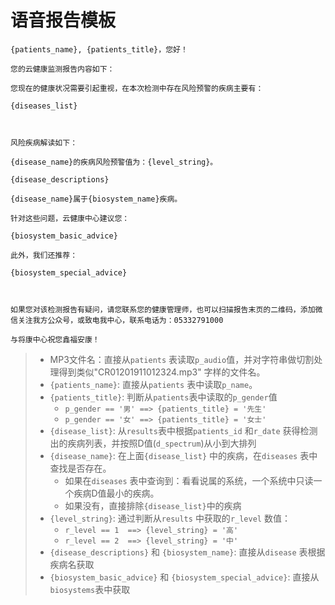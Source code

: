 # 语音报告模板



```php+HTML
{patients_name}, {patients_title}，您好！

您的云健康监测报告内容如下：

您现在的健康状况需要引起重视，在本次检测中存在风险预警的疾病主要有：

{diseases_list}



风险疾病解读如下：

{disease_name}的疾病风险预警值为：{level_string}。

{disease_descriptions}

{disease_name}属于{biosystem_name}疾病。

针对这些问题，云健康中心建议您：

{biosystem_basic_advice}

此外，我们还推荐：

{biosystem_special_advice}



如果您对该检测报告有疑问，请您联系您的健康管理师，也可以扫描报告末页的二维码，添加微信关注我方公众号，或致电我中心，联系电话为：05332791000

与将康中心祝您鑫福安康！
```



> - MP3文件名：直接从`patients` 表读取`p_audio`值，并对字符串做切割处理得到类似"CR01201911012324.mp3" 字样的文件名。
> - `{patients_name}`: 直接从`patients` 表中读取`p_name`。
> - `{patients_title}`: 判断从`patients`表中读取的`p_gender`值
>   - `p_gender == '男' ==> {patients_title} = '先生'` 
>   - `p_gender == '女' ==> {patients_title} = '女士'` 
> - `{disease_list}`: 从`results`表中根据`patients_id` 和`r_date` 获得检测出的疾病列表，并按照D值(`d_spectrum`)从小到大排列
> - `{disease_name}`: 在上面`{disease_list}` 中的疾病，在`diseases` 表中查找是否存在。
>   - 如果在`diseases` 表中查询到：看看说属的系统，一个系统中只读一个疾病D值最小的疾病。
>   - 如果没有，直接排除`{disease_list}`中的疾病
> - `{level_string}`: 通过判断从`results` 中获取的`r_level` 数值：
>   - `r_level == 1  ==> {level_string} = '高'` 
>   - `r_level == 2  ==> {level_string} = '中'`
> - `{disease_descriptions}` 和 `{biosystem_name}`: 直接从`disease` 表根据疾病名获取
> - `{biosystem_basic_advice}` 和 `{biosystem_special_advice}`: 直接从`biosystems`表中获取